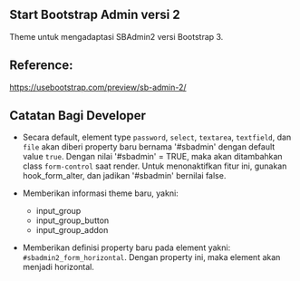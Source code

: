 Start Bootstrap Admin versi 2
-----------------------------

Theme untuk mengadaptasi SBAdmin2 versi Bootstrap 3.

## Reference:

https://usebootstrap.com/preview/sb-admin-2/


## Catatan Bagi Developer

- Secara default, element type `password`, `select`, `textarea`, `textfield`,
  dan `file` akan diberi property baru bernama '#sbadmin' dengan default value
  `true`. Dengan nilai '#sbadmin' = TRUE, maka akan ditambahkan class
  `form-control` saat render.
  Untuk menonaktifkan fitur ini, gunakan hook_form_alter, dan jadikan '#sbadmin'
  bernilai false.

- Memberikan informasi theme baru, yakni:
  - input_group
  - input_group_button
  - input_group_addon

- Memberikan definisi property baru pada element yakni: `#sbadmin2_form_horizontal`.
  Dengan property ini, maka element akan menjadi horizontal.
